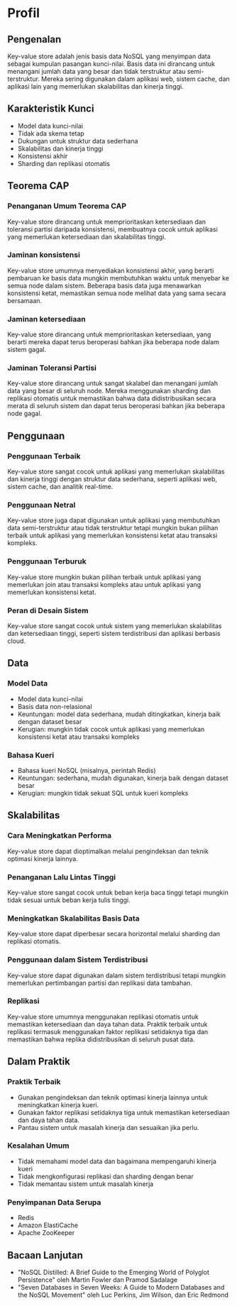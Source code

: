 # Profil

## **Pengenalan**

Key-value store adalah jenis basis data NoSQL yang menyimpan data sebagai kumpulan pasangan kunci-nilai. Basis data ini dirancang untuk menangani jumlah data yang besar dan tidak terstruktur atau semi-terstruktur. Mereka sering digunakan dalam aplikasi web, sistem cache, dan aplikasi lain yang memerlukan skalabilitas dan kinerja tinggi.

## **Karakteristik Kunci**

- Model data kunci-nilai
- Tidak ada skema tetap
- Dukungan untuk struktur data sederhana
- Skalabilitas dan kinerja tinggi
- Konsistensi akhir
- Sharding dan replikasi otomatis

## **Teorema CAP**

### Penanganan Umum Teorema CAP

Key-value store dirancang untuk memprioritaskan ketersediaan dan toleransi partisi daripada konsistensi, membuatnya cocok untuk aplikasi yang memerlukan ketersediaan dan skalabilitas tinggi.

### **Jaminan konsistensi**

Key-value store umumnya menyediakan konsistensi akhir, yang berarti pembaruan ke basis data mungkin membutuhkan waktu untuk menyebar ke semua node dalam sistem. Beberapa basis data juga menawarkan konsistensi ketat, memastikan semua node melihat data yang sama secara bersamaan.

### **Jaminan ketersediaan**

Key-value store dirancang untuk memprioritaskan ketersediaan, yang berarti mereka dapat terus beroperasi bahkan jika beberapa node dalam sistem gagal.

### **Jaminan Toleransi Partisi**

Key-value store dirancang untuk sangat skalabel dan menangani jumlah data yang besar di seluruh node. Mereka menggunakan sharding dan replikasi otomatis untuk memastikan bahwa data didistribusikan secara merata di seluruh sistem dan dapat terus beroperasi bahkan jika beberapa node gagal.

## **Penggunaan**

### **Penggunaan Terbaik**

Key-value store sangat cocok untuk aplikasi yang memerlukan skalabilitas dan kinerja tinggi dengan struktur data sederhana, seperti aplikasi web, sistem cache, dan analitik real-time.

### **Penggunaan Netral**

Key-value store juga dapat digunakan untuk aplikasi yang membutuhkan data semi-terstruktur atau tidak terstruktur tetapi mungkin bukan pilihan terbaik untuk aplikasi yang memerlukan konsistensi ketat atau transaksi kompleks.

### **Penggunaan Terburuk**

Key-value store mungkin bukan pilihan terbaik untuk aplikasi yang memerlukan join atau transaksi kompleks atau untuk aplikasi yang memerlukan konsistensi ketat.

### **Peran di Desain Sistem**

Key-value store sangat cocok untuk sistem yang memerlukan skalabilitas dan ketersediaan tinggi, seperti sistem terdistribusi dan aplikasi berbasis cloud.

## Data

### **Model Data**

- Model data kunci-nilai
- Basis data non-relasional
- Keuntungan: model data sederhana, mudah ditingkatkan, kinerja baik dengan dataset besar
- Kerugian: mungkin tidak cocok untuk aplikasi yang memerlukan konsistensi ketat atau transaksi kompleks

### **Bahasa Kueri**

- Bahasa kueri NoSQL (misalnya, perintah Redis)
- Keuntungan: sederhana, mudah digunakan, kinerja baik dengan dataset besar
- Kerugian: mungkin tidak sekuat SQL untuk kueri kompleks

## **Skalabilitas**

### Cara Meningkatkan Performa

Key-value store dapat dioptimalkan melalui pengindeksan dan teknik optimasi kinerja lainnya.

### **Penanganan Lalu Lintas Tinggi**

Key-value store sangat cocok untuk beban kerja baca tinggi tetapi mungkin tidak sesuai untuk beban kerja tulis tinggi.

### Meningkatkan Skalabilitas Basis Data

Key-value store dapat diperbesar secara horizontal melalui sharding dan replikasi otomatis.

### **Penggunaan dalam Sistem Terdistribusi**

Key-value store dapat digunakan dalam sistem terdistribusi tetapi mungkin memerlukan pertimbangan partisi dan replikasi data tambahan.

### **Replikasi**

Key-value store umumnya menggunakan replikasi otomatis untuk memastikan ketersediaan dan daya tahan data. Praktik terbaik untuk replikasi termasuk menggunakan faktor replikasi setidaknya tiga dan memastikan bahwa replika didistribusikan di seluruh pusat data.

## Dalam Praktik

### Praktik Terbaik

- Gunakan pengindeksan dan teknik optimasi kinerja lainnya untuk meningkatkan kinerja kueri.
- Gunakan faktor replikasi setidaknya tiga untuk memastikan ketersediaan dan daya tahan data.
- Pantau sistem untuk masalah kinerja dan sesuaikan jika perlu.

### Kesalahan Umum

- Tidak memahami model data dan bagaimana mempengaruhi kinerja kueri
- Tidak mengkonfigurasi replikasi dan sharding dengan benar
- Tidak memantau sistem untuk masalah kinerja

### Penyimpanan Data Serupa

- Redis
- Amazon ElastiCache
- Apache ZooKeeper

## Bacaan Lanjutan

- "NoSQL Distilled: A Brief Guide to the Emerging World of Polyglot Persistence" oleh Martin Fowler dan Pramod Sadalage
- "Seven Databases in Seven Weeks: A Guide to Modern Databases and the NoSQL Movement" oleh Luc Perkins, Jim Wilson, dan Eric Redmond
